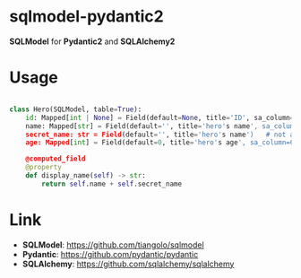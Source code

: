 # sqlmodel-pydantic2

**SQLModel** for **Pydantic2** and **SQLAlchemy2**

# Usage
```python

class Hero(SQLModel, table=True):
    id: Mapped[int | None] = Field(default=None, title='ID', sa_column=Column(Integer, primary_key=True))
    name: Mapped[str] = Field(default='', title='hero's name', sa_column=Column(String(64), nullable=False))
    secret_name: str = Field(default='', title='hero's name')   # not a column
    age: Mapped[int] = Field(default=0, title='hero's age', sa_column=Column(Integer, nullable=False))

    @computed_field
    @property
    def display_name(self) -> str:
        return self.name + self.secret_name
```

# Link

* **SQLModel**: https://github.com/tiangolo/sqlmodel
* **Pydantic**: https://github.com/pydantic/pydantic
* **SQLAlchemy**: https://github.com/sqlalchemy/sqlalchemy

